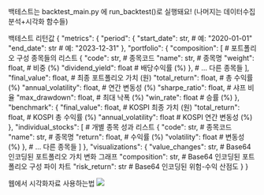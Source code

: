 백테스트는 backtest_main.py 에 run_backtest()로 실행돼요! (나머지는 데이터수집분석+시각화 함수들)

백테스트 리턴값
{
    "metrics": {
        "period": {
            "start_date": str,    # 예: "2020-01-01"
            "end_date": str       # 예: "2023-12-31"
        },
        "portfolio": {
            "composition": [      # 포트폴리오 구성 종목들의 리스트
                {
                    "code": str,           # 종목코드
                    "name": str,           # 종목명
                    "weight": float,       # 비중 (%)
                    "dividend_yield": float # 배당수익률 (%)
                },
                # ... 다른 종목들
            ],
            "final_value": float,       # 최종 포트폴리오 가치 (원)
            "total_return": float,      # 총 수익률 (%)
            "annual_volatility": float, # 연간 변동성 (%)
            "sharpe_ratio": float,      # 샤프 비율
            "max_drawdown": float,      # 최대 낙폭 (%)
            "win_rate": float          # 승률 (%)
        },
        "benchmark": {
            "final_value": float,       # KOSPI 최종 가치 (원)
            "total_return": float,      # KOSPI 총 수익률 (%)
            "annual_volatility": float  # KOSPI 연간 변동성 (%)
        },
        "individual_stocks": [          # 개별 종목 성과 리스트
            {
                "code": str,         # 종목코드
                "name": str,         # 종목명
                "return": float,     # 수익률 (%)
                "volatility": float  # 변동성 (%)
            },
            # ... 다른 종목들
        ]
    },
    "visualizations": {
        "value_changes": str,     # Base64 인코딩된 포트폴리오 가치 변화 그래프
        "composition": str,       # Base64 인코딩된 포트폴리오 구성 파이 차트
        "risk_return": str        # Base64 인코딩된 위험-수익 산점도
    }
}



웹에서 시각화자료 사용하는법
<img src="data:image/png;base64,{visualizations['value_changes']}" />
